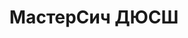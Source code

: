 ---
title: МастерСич ДЮСШ
address: 'г. Запорожье, ул. Историческая, 37в '
tags:
  - Детско-юношеские спортивные школы
geometry:
  location:
    lat: 47.8893145
    lng: 35.1597092
  viewport:
    northeast:
      lat: 47.8907299802915
      lng: 35.1613079302915
    southwest:
      lat: 47.8880320197085
      lng: 35.1586099697085
name: 37V
place_id: ChIJaTY1DExm3EAR1mqQamuqLUA

---